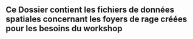 ## Ce Dossier contient les fichiers de données spatiales concernant les foyers de rage créées pour les besoins du workshop
